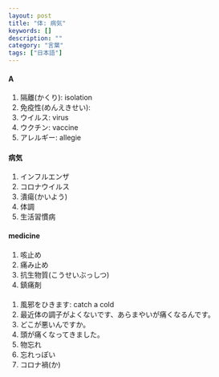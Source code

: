 ```yaml
---
layout: post
title: "体: 病気"
keywords: []
description: ""
category: "言葉"
tags: ["日本語"]
---
```

#### A
1. 隔離(かくり): isolation
2. 免疫性(めんえきせい): 
3. ウイルス: virus
4. ウクチン: vaccine
5. アレルギー: allegie


#### 病気
1. インフルエンザ
2. コロナウイルス
3. 潰瘍(かいよう)
4. 体調
5. 生活習慣病

#### medicine
1. 咳止め
2. 痛み止め
3. 抗生物質(こうせいぶっしつ)
4. 鎮痛剤


#### 
1. 風邪をひきます: catch a cold
2. 最近体の調子がよくないです、あらまやいが痛くなるんです。
3. どこが悪いんですか。
4. 頭が痛くなってきました。
5. 物忘れ 
6. 忘れっぽい
7. コロナ禍(か)


